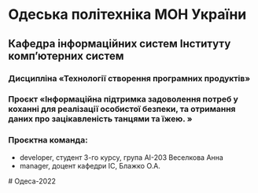 # Одеська політехніка МОН України
## Кафедра інформаційних систем Інституту комп’ютерних систем
### Дисципліна «Технології створення програмних продуктів»
### Проєкт «Інформаційна підтримка задоволення потреб у коханні для реалізації особистої безпеки, та отримання даних про зацікавленість танцями та їжею. »
### Проєктна команда:
<ul>
    <li>developer, студент 3-го курсу, група АІ-203 Веселкова Анна</li>
    <li> manager, доцент кафедри ІС, Блажко О.А.</li>
</ul> 
# Одеса-2022
